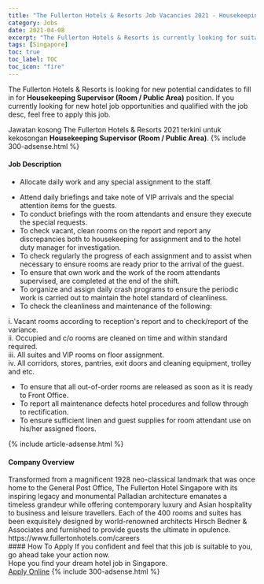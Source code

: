 ```yaml
---
title: "The Fullerton Hotels & Resorts Job Vacancies 2021 - Housekeeping Supervisor (Room / Public Area)" 
category: Jobs 
date: 2021-04-08 
excerpt: "The Fullerton Hotels & Resorts is currently looking for suitable person to fill in the Housekeeping Supervisor (Room / Public Area) which positioned at Singapore" 
tags: [Singapore] 
toc: true 
toc_label: TOC 
toc_icon: "fire" 
--- 
```


<p>The Fullerton Hotels & Resorts is looking for new potential candidates to fill in for <b>Housekeeping Supervisor (Room / Public Area)</b> position. If you currently looking for new hotel job opportunities and qualified with the job desc, feel free to apply this job.
</p>Jawatan kosong The Fullerton Hotels & Resorts 2021 terkini untuk kekosongan <b>Housekeeping Supervisor (Room / Public Area)</b>. 
{% include 300-adsense.html %} 
<div><div><h4>Job Description</h4></div><div><div><span><div><ul><li>Allocate daily work and any special assignment to the staff.</li></ul><div><ul><li>Attend daily briefings and take note of VIP arrivals and the special attention items for the guests.</li><li>To conduct briefings with the room attendants and ensure they execute the special requests.</li><li>To check vacant, clean rooms on the report and report any discrepancies both to housekeeping for assignment and to the hotel duty manager for investigation.</li><li>To check regularly the progress of each assignment and to assist when necessary to ensure rooms are ready prior to the arrival of the guest.</li><li>To ensure that own work and the work of the room attendants supervised, are completed at the end of the shift.</li><li>To organize and assign daily crash programs to ensure the periodic work is carried out to maintain the hotel standard of cleanliness.</li><li>To check the cleanliness and maintenance of the following:</li></ul><div>i. Vacant rooms according to reception's report and to check/report of the variance.</div><div>ii. Occupied and c/o rooms are cleaned on time and within standard required.</div><div>iii. All suites and VIP rooms on floor assignment.</div><div>iv. All corridors, stores, pantries, exit doors and cleaning equipment, trolley and etc.</div><ul><li>To ensure that all out-of-order rooms are released as soon as it is ready to Front Office.</li><li>To report all maintenance defects hotel procedures and follow through to rectification.</li><li>To ensure sufficient linen and guest supplies for room attendant use on his/her assigned floors.</li></ul></div></div></span></div></div></div> 
{% include article-adsense.html %} 
<div><div><h4>Company Overview</h4></div><div><div><span><div><div>
	Transformed from a magnificent 1928 neo-classical landmark that was once home to the General Post Office, The Fullerton Hotel Singapore with its inspiring legacy and monumental Palladian architecture emanates a timeless grandeur while offering contemporary luxury and Asian hospitality to business and leisure travellers. Each of the 400 rooms and suites has been exquisitely designed by world-renowned architects Hirsch Bedner &amp; Associates and furnished to provide guests the ultimate in opulence.</div>
<div>
	https://www.fullertonhotels.com/careers</div></div></span></div></div></div> 
#### How To Apply 
If you confident and feel that this job is suitable to you, go ahead take your action now. <br/> 
Hope you find your dream hotel job in Singapore. <br/> 
<a href="https://www.jobstreet.com.my/en/job/housekeeping-supervisor-room-public-area-8442932/origin/sg?jobId=jobstreet-sg-job-8442932" class="btn btn--info" target="_blank" rel="nofollow noopenner">Apply Online</a> 
{% include 300-adsense.html %} 